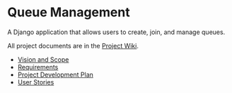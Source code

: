 # Queue Management
A Django application that allows users to create, join, and manage queues.

All project documents are in the [Project Wiki](../../wiki/Home).

- [Vision and Scope](../../wiki/Vision%20and%20Scope)
- [Requirements](../../wiki/Requirements)
- [Project Development Plan](../../wiki/Project%20Development%20Plan)
- [User Stories](../../wiki/User%20Stories)
